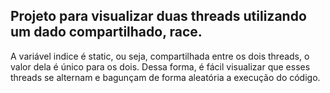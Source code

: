 ## Projeto para visualizar duas threads utilizando um dado compartilhado, race.

A variável indice é static, ou seja, compartilhada entre os dois threads, o valor dela é único para os dois.
Dessa forma, é fácil visualizar que esses threads se alternam e bagunçam de forma aleatória a execução do código.
